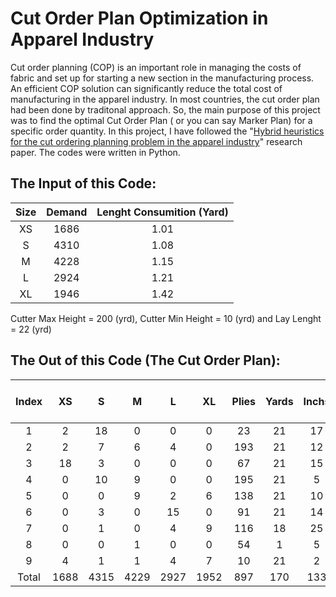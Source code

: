 # Cut Order Plan Optimization in Apparel Industry

Cut order planning (COP) is an important role in managing the costs of fabric and set up for starting a new section in the manufacturing process. An efficient COP solution can significantly reduce the total cost of manufacturing in the apparel industry. In most countries, the cut order plan had been done by traditonal approach. So, the main purpose of this project was to find the optimal Cut Order Plan ( or you can say Marker Plan) for a specific order quantity. In this project, I have followed the "[Hybrid heuristics for the cut ordering planning problem in the apparel industry](https://www.sciencedirect.com/science/article/abs/pii/S0360835220302126)" research paper. The codes were written in Python.

## The Input of this Code:

| Size | Demand | Lenght Consumition (Yard) |
| :---: | :---: | :---: |
| XS   | 1686 | 1.01 |
| S   | 4310 | 1.08 |
| M   | 4228 | 1.15 |
| L   | 2924 | 1.21 |
| XL   | 1946 | 1.42 |

Cutter Max Height = 200 (yrd), Cutter Min Height = 10 (yrd) and Lay Lenght = 22 (yrd)

## The Out of this Code (The Cut Order Plan):

| Index | XS | S | M | L | XL | Plies | Yards | Inchs | Total Fabric Used |
|:-:|:-:|:-:|:-:|:-:|:---:|:-----:|:-----:|:-----:|:-----------------:| 
| 1 | 2 | 18 | 0 | 0 | 0 | 23 | 21 | 17 | 494 |
| 2	|2 | 7 | 6 | 4 | 0 | 193 | 21 | 12 | 4115 |
| 3	|18 | 3 | 0 | 0 | 0 | 67 | 21 | 15 | 1436 |
| 4	|0	|10|	9	|0	|0	|195	|21	|5	|4125 |
| 5	|0	|0	|9	|2	|6	|138	|21	|10	|2939 |
| 6	|0	|3	|0	|15	|0	|91	|21	|14|	1947 |
| 7	|0	|1	|0	|4	|9	|116	|18	|25	|2170 |
| 8	|0	|0	|1|	0|	0|	54	|1|	5	|63 |
| 9	|4	|1	|1|	4	|7	|10	|21	|2	|211 |
| Total | 1688 | 4315	| 4229	| 2927	| 1952	| 897	| 170	| 133 | 17548|


